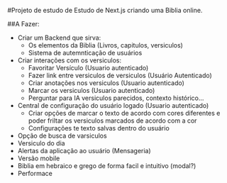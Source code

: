 #Projeto de estudo de Estudo de Next.js criando uma Biblia online.

##A Fazer:

- Criar um Backend que sirva:
  - Os elementos da Biblia (Livros, capitulos, versiculos)
  - Sistema de autemnticação de usuários
- Criar interações com os versiculos:
  - Favoritar Versículo (Usuario autenticado)
  - Fazer link entre versiculos de versiculos (Usuário Autenticado)
  - Criar anotações nos versiculos (Usuario autenticado)
  - Marcar os versiculos (Usuario autenticado)
  - Perguntar para IA versiculos parecidos, contexto histórico...
- Central de configuração do usuário logado (Usuario autenticado)
  - Criar opções de marcar o texto de acordo com cores diferentes e poder friltar os versiculos marcados de acordo com a cor
  - Configurações te texto salvas dentro do usuário
- Opção de busca de varsiculos
- Versiculo do dia
- Alertas da aplicação ao usuário (Mensageria)
- Versão mobile
- Biblia em hebraico e grego de forma facil e intuitivo (modal?)
- Performace
